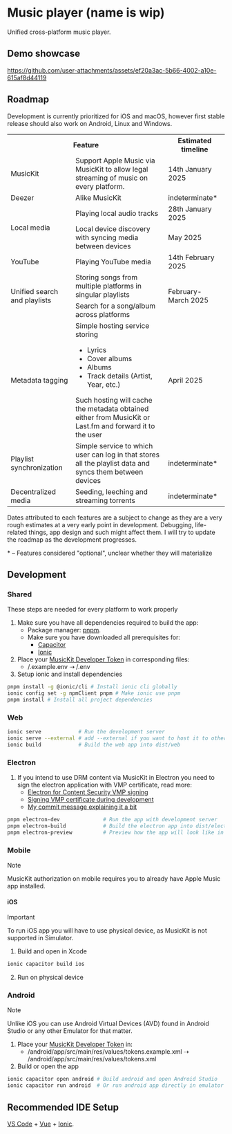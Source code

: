 # Music player (name is wip)

Unified cross-platform music player.

## Demo showcase

https://github.com/user-attachments/assets/ef20a3ac-5b66-4002-a10e-615af8d44119

## Roadmap

Development is currently prioritized for iOS and macOS, however first stable release should also work on Android, Linux and Windows.

<table>
	<tr>
		<th colspan="2">Feature</th>
		<th>Estimated timeline</th>
	</tr>
	<tr>
		<td>MusicKit</td>
		<td>
			Support Apple Music via MusicKit to allow legal streaming of music on
			every platform.
		</td>
		<td>14th January 2025</td>
	</tr>
	<tr>
		<td>Deezer</td>
		<td>Alike MusicKit</td>
		<td>indeterminate*</td>
	</tr>
	<tr>
		<td rowspan="2">Local media</td>
		<td>Playing local audio tracks</td>
    <td>28th January 2025</td>
	</tr>
  <tr>
	  <td>Local device discovery with syncing media between devices</td>
    <td>May 2025</td>
  </tr>
	<tr>
		<td>YouTube</td>
		<td>Playing YouTube media</td>
		<td>14th February 2025</td>
	</tr>
	<tr>
		<td rowspan="2">Unified search and playlists</td>
		<td>Storing songs from multiple platforms in singular playlists</td>
		<td rowspan="2">February-March 2025</td>
	</tr>
	<tr>
		<td>Search for a song/album across platforms</td>
	</tr>
  <tr>
    <td>Metadata tagging</td>
    <td>
      Simple hosting service storing
      <ul>
        <li>Lyrics</li>
        <li>Cover albums</li>
        <li>Albums</li>
        <li>Track details (Artist, Year, etc.)</li>
      </ul>
      Such hosting will cache the metadata obtained either from MusicKit or
      Last.fm and forward it to the user
    </td>
    <td>April 2025</td>
  </tr>
  <tr>
    <td>Playlist synchronization</td>
    <td>
      Simple service to which user can log in that stores all the playlist data
      and syncs them between devices
    </td>
    <td>indeterminate*</td>
  </tr>
  <tr>
    <td>Decentralized media</td>
    <td>Seeding, leeching and streaming torrents</td>
    <td>indeterminate*</td>
  </tr>
</table>

Dates attributed to each features are a subject to change as they are a very rough estimates at a very early point in development.
Debugging, life-related things, app design and such might affect them.
I will try to update the roadmap as the development progresses.

\* – Features considered "optional", unclear whether they will materialize

## Development

### Shared
These steps are needed for every platform to work properly

1. Make sure you have all dependencies required to build the app:
	- Package manager: [pnpm](https://pnpm.io).
	- Make sure you have downloaded all prerequisites for:
 		- [Capacitor](https://capacitorjs.com/docs/getting-started/environment-setup)
		- [Ionic](https://ionicframework.com/docs/intro/environment)
2. Place your [MusicKit Developer Token](https://developer.apple.com/documentation/applemusicapi/generating_developer_tokens) in corresponding files:
	- /.example.env ⇢ /.env
3. Setup ionic and install dependencies
```sh
pnpm install -g @ionic/cli # Install ionic cli globally
ionic config set -g npmClient pnpm # Make ionic use pnpm
pnpm install # Install all project dependencies
```

### Web

```sh
ionic serve			   # Run the development server
ionic serve --external # add --external if you want to host it to other devices on your network
ionic build			   # Build the web app into dist/web
```

### Electron

1. If you intend to use DRM content via MusicKit in Electron you need to sign the electron application with VMP certificate, read more:
	- [Electron for Content Security VMP signing](https://github.com/castlabs/electron-releases/wiki/EVS)
	- [Signing VMP certificate during development](https://github.com/castlabs/electron-releases/wiki/FAQ#how-can-i-vmp-sign-my-application-during-development)
	- [My commit message explaining it a bit](https://github.com/Im-Beast/music-player/commit/cb5ba29462bd881608e62efef0417530b1cb6c8b)

```sh
pnpm electron-dev			   # Run the app with development server
pnpm electron-build			   # Build the electron app into dist/electron
pnpm electron-preview		   # Preview how the app will look like in production mode
```


### Mobile

> [!NOTE]
> MusicKit authorization on mobile requires you to already have Apple Music app installed.

#### iOS

> [!IMPORTANT]
> To run iOS app you will have to use physical device, as MusicKit is not supported in Simulator.

1. Build and open in Xcode
```sh
ionic capacitor build ios
```
2. Run on physical device

### Android
> [!NOTE]
> Unlike iOS you can use Android Virtual Devices (AVD) found in Android Studio or any other Emulator for that matter.

1. Place your [MusicKit Developer Token](https://developer.apple.com/documentation/applemusicapi/generating_developer_tokens) in:
	- /android/app/src/main/res/values/tokens.example.xml ⇢ /android/app/src/main/res/values/tokens.xml
2. Build or open the app
```sh
ionic capacitor open android # Build android and open Android Studio
ionic capacitor run android  # Or run android app directly in emulator
```

## Recommended IDE Setup

[VS Code](https://code.visualstudio.com/) + [Vue](https://marketplace.visualstudio.com/items?itemName=Vue.volar) + [Ionic](https://marketplace.visualstudio.com/items?itemName=ionic.ionic).
